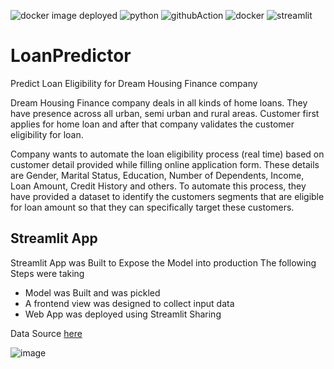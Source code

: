 
![docker image deployed](https://github.com/Abuton/LoanPredictor/actions/workflows/deploy_docker.yml/badge.svg)
![python](https://img.shields.io/badge/Python-3776AB?style=for-the-badge&logo=python&logoColor=white)
![githubAction](https://img.shields.io/badge/GitHub_Actions-2088FF?style=for-the-badge&logo=github-actions&logoColor=white)
![docker](https://img.shields.io/badge/Docker-2CA5E0?style=for-the-badge&logo=docker&logoColor=white)
![streamlit](https://img.shields.io/badge/Streamlit-FF4B4B?style=for-the-badge&logo=Streamlit&logoColor=white)

# LoanPredictor

Predict Loan Eligibility for Dream Housing Finance company

Dream Housing Finance company deals in all kinds of home loans. They have presence across all urban, semi urban and rural areas. Customer first applies for home loan and after that company validates the customer eligibility for loan.

Company wants to automate the loan eligibility process (real time) based on customer detail provided while filling online application form. These details are Gender, Marital Status, Education, Number of Dependents, Income, Loan Amount, Credit History and others. To automate this process, they have provided a dataset to identify the customers segments that are eligible for loan amount so that they can specifically target these customers.

## Streamlit App

Streamlit App was Built to Expose the Model into production
The following Steps were taking

- Model was Built and was pickled
- A frontend view was designed to collect input data
- Web App was deployed using Streamlit Sharing

Data Source [here](https://datahack.analyticsvidhya.com/contest/practice-problem-loan-prediction-iii/?utm_source=blog&utm_medium=model_depoyment_using_streamlit#ProblemStatement)

![image](https://user-images.githubusercontent.com/40719064/125074167-d491eb80-e0b4-11eb-8021-97d465070e33.png)

